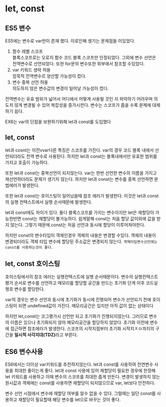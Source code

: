 # let, const

## ES5  변수
ES5에는 변수로 var만이 존재 했다. 이로인해 생기는 문제점들 이있었다.

1. 함수 레벨 스코프  
블록스코프로는 오로지 함수 코드 블록 스코프만 인정되었다. 그외에 변수 선언은 전역변수로 선언되었다. 또한 for문의 변수또한 외부에서 참조할 수있었다. 
2. var 키워드 생략 허용  
암묵적 전역변수르 양산할 가능성이 컸다.
3. 변수 중복 선언 허용  
의도하지 않은 변수값의 변경이 일어날 가능성이 컸다.

전역변수는 유효 범위가 넓어서 어디에서 어떻게 사용될 것인 지 파악하기 어려우며 의도치 않게 변경될 수 있어 복잡성을 증가시컨다. 변수는 스코프가 좁을 수록 문제에 대체하기 쉽다.

EX6는 var의 단점을 보완하기위해 let과 const를 도입했다

## let, const
let과 cosnt는 이전vvar다른 특징은 스코프를 가진다. var의 경우 코드 블록 내에서 선언되더라도 전역 변수로 사용된다. 하지만 let과 const는 블록내에서만 유효한 범위를 가지고 호출이 가능하다. 

또한 let과 const는 중복선언이 되지않는다. var는 한번 선언한 변수의 이름을 가지고 재선언하더라도 문제가 생기지 않는다. 하지만 let과 const는 변수를 중복 선언하면 문법에러가 발생한다. 

또한 let과 const는 호이스팅이 일어났을때 참조 에러가 발생한다. 이것은 let과 const의 실행 컨텍스트에서 실행 순서때문에 발생한다. 

let과 const에도 차이가 있다. 둘다 블록스코프를 가지는 변수이지만 let은 재할당이 가능한반면 const는 재할당이 불가능하다. 쉽게말해 const는 처음 할당 값이외에 값을 받지 않는다. 그렇기 때문에 const는 처음 선언과 동시에 할당이 이루어져야한다. 

하지만 const의 변수타입이 객체인경우 객체의 내용은 변경할 수있다. 객체의 내용이 변경되더라도 객체 타입 변수에 할당된 주소값은 변경되지 않는다. `객체타입변수선언에는 const를 사용하는것이 좋다.` 


## let, const 호이스팅
호이스팅에서의 참조 에러는 실행컨텍스트에 실행 순서때문이다. 변수의 실행컨텍스트 평가 순서로 변수를 선언하고 메모리를 할당할 공간을 만드는 초기화 단계 이후 코드실행흐 변수를 할당한다. 

var의 경우는 변수 선언과 동시에 초기화가 동시에 진행되어 변수가 선언되기 전에 호이스팅이 되면 undefined값이 가진다. 메모리공간은 있지만 아직 값이 없는 상태이다

하지만 let,const는 코그평가시 선언만 되고 초기화가 진행되지않는다. 그러므로 변수의 이름은 있으나 초기화되지 않아 메모리공간을 할당하지 않았다. 초기화 이전에 변수에 접근하면 참조에러가 발생한다. 스코프의 시작지점부터 초기화 시작지ㅈㅁ까지의 구간을 <strong>일시적 사각지대(TDZ)</strong>라고 부른다. 


## ES6 변수사용
ES6에서는 더이상 var키워드를 추천하지않는다. let과 const를 사용하여 전연변수 사용을 최대한 줄이는게 좋다. let과 const 사용에 있어 재할당이 필요한 경우에 한정해 let 키워드를 사용하고 이때 변수의 스코프를 최대한 좁게 만든다. 변경이 발생하지 않는 원시값과 객체에는  const를 사용하면 재할당이 되지않으므로 var, let보다 안전하다.

변수 선언 시점에서 변수에 재할당 여부를 알수 없을 수 있다. 그럴때는 일단 const를 사용하고 재할당이  필요할때 해당 변수를 let으로 바꾸는 것이 좋다.   